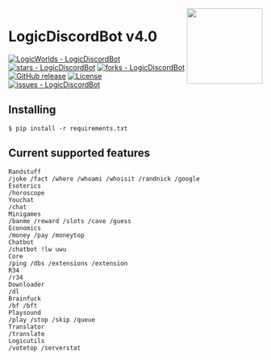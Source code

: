 
<img align="right" width="150" src="https://i.imgur.com/XK1aOpr.png">

# LogicDiscordBot v4.0
[![LogicWorlds - LogicDiscordBot](https://img.shields.io/static/v1?label=LogicWorlds&message=LogicDiscordBot&color=blue&logo=github)](https://github.com/LogicWorlds/LogicDiscordBot "Go to GitHub repo")
[![stars - LogicDiscordBot](https://img.shields.io/github/stars/LogicWorlds/LogicDiscordBot?style=social)](https://github.com/LogicWorlds/LogicDiscordBot)
[![forks - LogicDiscordBot](https://img.shields.io/github/forks/LogicWorlds/LogicDiscordBot?style=social)](https://github.com/LogicWorlds/LogicDiscordBot)
[![GitHub release](https://img.shields.io/github/release/LogicWorlds/LogicDiscordBot?include_prereleases=&sort=semver&color=blue)](https://github.com/LogicWorlds/LogicDiscordBot/releases/)
[![License](https://img.shields.io/badge/License-GPL--3.0-blue)](https://github.com/LogicWorlds/LogicDiscordBot/blob/main/LICENSE)
[![issues - LogicDiscordBot](https://img.shields.io/github/issues/LogicWorlds/LogicDiscordBot)](https://github.com/LogicWorlds/LogicDiscordBot/issues)

## Installing
```
$ pip install -r requirements.txt
```

## Current supported features
 ```
Randstuff
/joke /fact /where /whoami /whoisit /randnick /google
Esoterics
/horoscope
Youchat
/chat
Minigames
/banme /reward /slots /cave /guess
Economics
/money /pay /moneytop
Chatbot
/chatbot !lw uwu
Core
/ping /dbs /extensions /extension
R34
/r34
Downloader
/dl
Brainfuck
/bf /bft
Playsound
/play /stop /skip /queue
Translator
/translate
Logicutils
/votetop /serverstat
 ```
